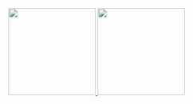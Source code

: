 <div>
<a href="https://github.com/RichardMerces">
<img height="175em" src="https://github-readme-stats.vercel.app/api?username=RichardMerces&show_icons=true&theme=tokyonight&include_all_commits=true&count_private=true"/>
<img height="175em" src="https://github-readme-stats.vercel.app/api/top-langs/?username=RichardMerces&layout=compact&langs_count=7&theme=tokyonight"/>
</div>
